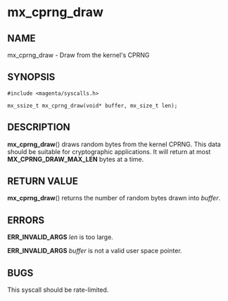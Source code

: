 # mx_cprng_draw

## NAME

mx_cprng_draw - Draw from the kernel's CPRNG

## SYNOPSIS

```
#include <magenta/syscalls.h>

mx_ssize_t mx_cprng_draw(void* buffer, mx_size_t len);
```

## DESCRIPTION

**mx_cprng_draw**() draws random bytes from the kernel CPRNG.  This data should be
suitable for cryptographic applications.  It will return at most
**MX_CPRNG_DRAW_MAX_LEN** bytes at a time.

## RETURN VALUE

**mx_cprng_draw**() returns the number of random bytes drawn into *buffer*.

## ERRORS

**ERR_INVALID_ARGS**  *len* is too large.

**ERR_INVALID_ARGS**  *buffer* is not a valid user space pointer.

## BUGS

This syscall should be rate-limited.

